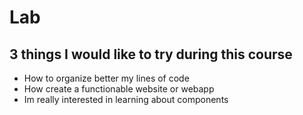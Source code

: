 # Lab
## 3 things I would like to try during this course
- How to organize better my lines of code
- How create a functionable website or webapp
- Im really interested in learning about components 